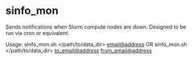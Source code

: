 # sinfo_mon
Sends notifications when Slurm compute nodes are down. Designed to be run via cron or equivalent.

Usage:
  sinfo_mon.sh </path/to/data_dir> <email@address>
OR
  sinfo_mon.sh </path/to/data_dir> <to_email@address> <from_email@address>
